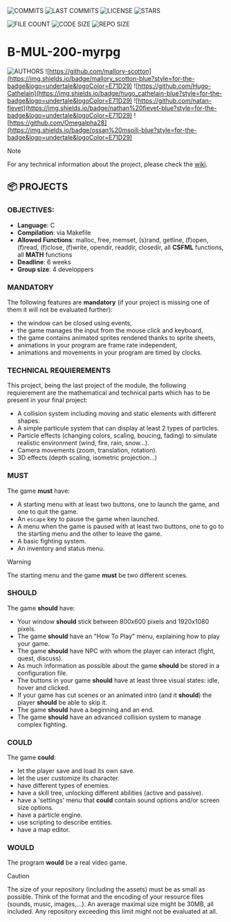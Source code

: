
![COMMITS](https://img.shields.io/github/commit-activity/t/mallory-scotton/csfml-engine?style=for-the-badge)
![LAST COMMITS](https://img.shields.io/github/last-commit/mallory-scotton/csfml-engine?style=for-the-badge)
![LICENSE](https://img.shields.io/github/license/mallory-scotton/csfml-engine?style=for-the-badge)
![STARS](https://img.shields.io/github/stars/mallory-scotton/csfml-engine?style=for-the-badge)


![FILE COUNT](https://img.shields.io/github/directory-file-count/mallory-scotton/csfml-engine?style=for-the-badge)
![CODE SIZE](https://img.shields.io/github/languages/code-size/mallory-scotton/csfml-engine?style=for-the-badge)
![REPO SIZE](https://img.shields.io/github/repo-size/mallory-scotton/csfml-engine?style=for-the-badge)


# B-MUL-200-myrpg

![AUTHORS](https://img.shields.io/badge/AUTHORS:-gray?style=for-the-badge)
![https://github.com/mallory-scotton](https://img.shields.io/badge/mallory_scotton-blue?style=for-the-badge&logo=undertale&logoColor=E71D29)
![https://github.com/Hugo-Cathelain](https://img.shields.io/badge/hugo_cathelain-blue?style=for-the-badge&logo=undertale&logoColor=E71D29)
![https://github.com/natan-fievet](https://img.shields.io/badge/nathan%20fievet-blue?style=for-the-badge&logo=undertale&logoColor=E71D29)
![https://github.com/Omegalpha28](https://img.shields.io/badge/ossan%20msoili-blue?style=for-the-badge&logo=undertale&logoColor=E71D29)

> [!NOTE]
> For any technical information about the project, please check the [wiki](https://github.com/EpitechPromo2028/B-MUL-200-LYN-2-1-myrpg-mallory.scotton/wiki).

## 📦 PROJECTS

### OBJECTIVES:

- __Language__: C
- __Compilation__: via Makefile
- __Allowed Functions__: malloc, free, memset, (s)rand, getline, (f)open, (f)read, (f)close, (f)write, opendir, readdir, closedir, all __CSFML__ functions, all __MATH__ functions
- __Deadline__: 6 weeks
- __Group size__: 4 developpers

### MANDATORY

The following features are __mandatory__ (if your project is missing one of them it will not be evaluated further):
- the window can be closed using events,
- the game manages the input from the mouse click and keyboard,
- the game contains animated sprites rendered thanks to sprite sheets,
- animations in your program are frame rate independent,
- animations and movements in your program are timed by clocks.

### TECHNICAL REQUIEREMENTS

This project, being the last project of the module, the following requierement are the mathematical and technical parts which has to be present in your final project:
- A collision system including moving and static elements with different shapes.
- A simple particule system that can display at least 2 types of particles.
- Particle effects (changing colors, scaling, boucing, fading) to simulate realistic environment (wind, fire, rain, snow...).
- Camera movements (zoom, translation, rotation).
- 3D effects (depth scaling, isometric projection...)

### MUST

The game __must__ have:
- A starting menu with at least two buttons, one to launch the game, and one to quit the game.
- An `escape` key to pause the game when launched.
- A menu when the game is paused with at least two buttons, one to go to the starting menu and the other to leave the game.
- A basic fighting system.
- An inventory and status menu.

> [!WARNING]
> The starting menu and the game __must__ be two different scenes.

### SHOULD

The game __should__ have:
- Your window __should__ stick between 800x600 pixels and 1920x1080 pixels.
- The game __should__ have an "How To Play" menu, explaining how to play your game.
- The game __should__ have NPC with whom the player can interact (fight, quest, discuss).
- As much information as possible about the game __should__ be stored in a configuration file.
- The buttons in your game __should__ have at least three visual states: idle, hover and clicked.
- If your game has cut scenes or an animated intro (and it __should__) the player __should__ be able to skip it.
- The game __should__ have a beginning and an end.
- The game __should__ have an advanced collision system to manage complex fighting.

### COULD

The game __could__:
- let the player save and load its own save.
- let the user customize its character.
- have different types of enemies.
- have a skill tree, unlocking different abilities (active and passive).
- have a 'settings' menu that __could__ contain sound options and/or screen size options.
- have a particle engine.
- use scripting to describe entities.
- have a map editor.

### WOULD

The program __would__ be a real video game.

> [!CAUTION]
> The size of your repository (including the assets) must be as small as possible. Think of the format and the encoding of your resource files (sounds, music, images,...). An average maximal size might be 30MB, all included. Any repository exceeding this limit might not be evaluated at all.
